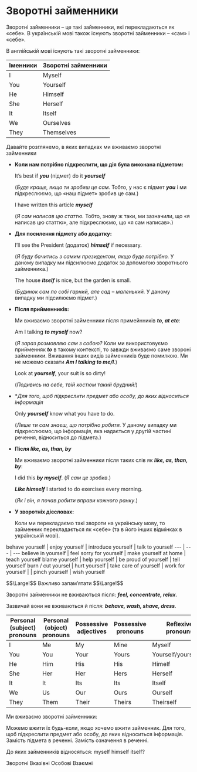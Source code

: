 # Зворотнi займенники


<span class="p1">Зворотні займенники</span> – це такі займенники, які перекладаються як «себе». В українській мові також існують зворотні займенники – «сам» і «себе».

В англійській мові існують такі зворотні займенники:

|Іменники|Зворотні займенники|
|---|---|
| I | Myself |
| You | Yourself |
| He | Himself |
| She | Herself |
| It | Itself |
| We | Ourselves |
| They | Themselves |

Давайте розглянемо, в яких випадках ми вживаємо зворотні займенники

* **Коли нам потрібно підкреслити, що дія була виконана підметом:**

    It’s best if **_you_** (підмет) do it **_yourself_**
    
    (_Буде краще, якщо ти зробиш це сам._ Тобто, у нас є підмет **_you_** і ми підкреслюємо, що «наш підмет» зробив це сам.)
    
    I have written this article **_myself_**
    
    (_Я сам написав цю статтю._ Тобто, знову ж таки, ми зазначили, що «я написав цю статтю», але підкреслюємо, що «я сам написав».)

* **Для посилення підмету або додатку:**

    I’ll see the President (додаток) **_himself_** if necessary.

    (_Я буду бачитись з самим президентом, якщо буде потрібно._ У даному випадку ми підсилюємо додаток за допомогою зворотнього займенника.)
    
    The house **_itself_** is nice, but the garden is small.
    
    (_Будинок сам по собі гарний, але сад – маленький._ У даному випадку ми підсилюємо підмет.)
    
* **Після прийменників:**

    Ми вживаємо зворотні займенники після примейнників **_to, at etc_**:

    Am I talking **_to myself_** now? 
    
    (_Я зараз розмовляю сам з собою?_ Коли ми використовуємо прийменняк **_to_** в такому контексті, то завжди вживаємо саме звороні займенники. Вживання інших видів займенників буде помилкою. Ми не можемо сказати **_Am I talking to me/I_**.)
    
    Look at **_yourself_**, your suit is so dirty!
    
    (_Подивись на себе, твій костюм такий брудний!_)
    
* **Для того, щоб підкреслити предмет або особу, до яких відноситься інформація*

    Only **_yourself_** know what you have to do.
    
    (_Лише ти сам знаєш, що потрібно робити._ У даному випадку ми підкреслюємо, що інформація, яка надається у другій частині речення, відноситься до підмета.)
    
* **Після _like, as, than, by_**

    Ми вживаємо зворотні займенники після таких слів як **_like, as, than, by_**:
    
    I did this **_by myself_**. (_Я сам це зробив_.)
    
    **_Like himself_** I started to do exercises every morning.

    (_Як і він, я почав робити вправи кожного ранку_.)

* **У зворотніх дієсловах:**

    Коли ми перекладаємо такі звороти на українську мову, то займенник перекладається як «себе» (та в його інших відмінках в українській мові).
    
    
behave yourself | enjoy yourself | introduce yourself | talk to yourself
--- | --- | ---
believe in yourself | feel sorry for yourself | make yourself at home | teach yourself
blame yourself | help yourself | be proud of yourself | tell yourself
burn / cut yoursel | hurt yourself | take care of yourself | work for yourself
 |  | pinch yourself | wish yourself
    
   <div class="red">$$\Large!$$ Важливо запам’ятати $$\Large!$$</div>
   
Зворотні займенники не вживаються після: **_feel, concentrate, relax_**.
    
Зазвичай вони не вживаються й після: **_behave, wash, shave, dress_**. 

|Personal (subject) pronouns|Personal (object) pronouns|Possessive adjectives|Possessive pronouns|Reflexive pronouns|
|---|---|---|---|---|
|I|Me|My|Mine|Myself|
|You|You|Your|Yours|Yourself/yourselves|
|He|Him|His|His|Himelf|
|She|Her|Her|Hers|Herself|
|It|It|Its|Its|Itself|
|We|Us|Our|Ours|Ourself|
|They|Them|Their|Theirs|Theirself|


<quiz correctLabel="correct" incorrectLabel="incorrect" checkLabel="check">
    <question text="">
        <p>Ми вживаємо зворотні займенники:</p>
        <answer>Можемо вжити їх будь-коли, якщо хочемо вжити займенник.</answer>
        <answer correct>Для того, щоб підкреслити предмет або особу, до яких відноситься інформація.</answer>
        <answer>Замість підмета в реченні.</answer>
        <answer>Замість означення в реченні.</answer>
    </question>
    <question text="">
        <p>До яких займенників відносяться: myself himself itself?</p>
        <answer correct>Зворотні</answer>
        <answer>Вказівні</answer>
        <answer>Особові</answer>
        <answer>Взаємні</answer>
    </question>
</quiz>